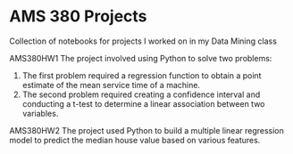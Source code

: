 # AMS 380 Projects
Collection of notebooks for projects I worked on in my Data Mining class

AMS380HW1
The project involved using Python to solve two problems:
1. The first problem required a regression function to obtain a point estimate of the mean service time of a machine.
2. The second problem required creating a confidence interval and conducting a t-test to determine a linear association between two variables.

AMS380HW2
The project used Python to build a multiple linear regression model to predict the median house value based on various features.
